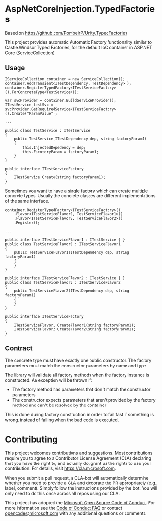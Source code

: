 # AspNetCoreInjection.TypedFactories

Based on https://github.com/PombeirP/Unity.TypedFactories

This project provides automatic Automatic Factory functionality similar to Castle.Windsor Typed Factories, for the default IoC container in ASP.NET Core (ServiceCollection)

Usage
-----

    IServiceCollection container = new ServiceCollection();
    container.AddTransient<ITestDependency, TestDependency>();
    container.RegisterTypedFactory<ITestServiceFactory>().ForConcreteType<TestService>();

    var svcProvider = container.BuildServiceProvider();
    ITestService testSvc = svcProvider.GetRequiredService<ITestServiceFactory>().Create("ParamValue");

    ...   

    public class TestService : ITestService
    {
        public TestService(ITestDependency dep, string factoryParam1)
        {
            this.InjectedDepedency = dep;
            this.FacotoryParam = factoryParam1;
        }
    }

    public interface ITestServiceFactory
    {
        ITestService Create(string factoryParam1);
    }

Sometimes you want to have a single factory which can create multiple concrete types. Usually the concrete classes are different implementations of the same interface. 

    container.RegisterTypedFactory<ITestServiceFactory>()
        .Flavor<ITestServiceFlavor1, TestServiceFlavor1>()
        .Flavor<ITestServiceFlavor2, TestServiceFlavor2>()
        .Register();

    ...

    public interface ITestServiceFlavor1 : ITestService { }
    public class TestServiceFlavor1 : ITestServiceFlavor1
    {
        public TestServiceFlavor1(ITestDependency dep, string factoryParam1)
        {
        }
    }

    public interface ITestServiceFlavor2 : ITestService { }
    public class TestServiceFlavor2 : ITestServiceFlavor2
    {
        public TestServiceFlavor2(ITestDependency dep, string factoryParam1)
        {
        }
    }

    public interface ITestServiceFactory
    {
        ITestServiceFlavor1 CreateFlavor1(string factoryParam1);
        ITestServiceFlavor2 CreateFlavor2(string factoryParam1);
    }



Contract
-----
The concrete type must have exactly one public constructor. The factory parameters must match the constructor parameters by name and type. 

The library will validate all factory methods when the factory instance is constructed. An exception will be thrown if:
- The factory method has parameters that don't match the constructor parameters
- The constructor expects parameters that aren't provided by the factory method and can't be resolved by the container

This is done during factory construction in order to fail fast if something is wrong, instead of failing when the bad code is executed.


# Contributing

This project welcomes contributions and suggestions.  Most contributions require you to agree to a
Contributor License Agreement (CLA) declaring that you have the right to, and actually do, grant us
the rights to use your contribution. For details, visit https://cla.microsoft.com.

When you submit a pull request, a CLA-bot will automatically determine whether you need to provide
a CLA and decorate the PR appropriately (e.g., label, comment). Simply follow the instructions
provided by the bot. You will only need to do this once across all repos using our CLA.

This project has adopted the [Microsoft Open Source Code of Conduct](https://opensource.microsoft.com/codeofconduct/).
For more information see the [Code of Conduct FAQ](https://opensource.microsoft.com/codeofconduct/faq/) or
contact [opencode@microsoft.com](mailto:opencode@microsoft.com) with any additional questions or comments.
